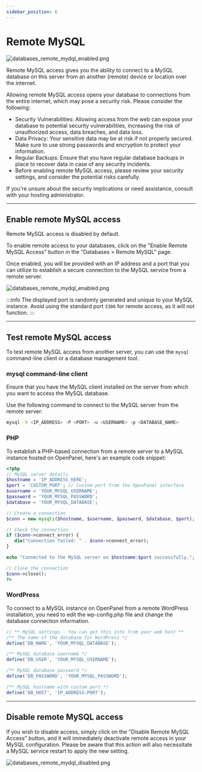 ```yaml
---
sidebar_position: 6
---
```


# Remote MySQL

![databases_remote_mydql_enabled.png](/img/panel/v1/databases/databases_remote_mydql_disabled.png)

Remote MySQL access gives you the ability to connect to a MySQL database on this server from an another (remote) device or location over the internet.

Allowing remote MySQL access opens your database to connections from the entire internet, which may pose a security risk. Please consider the following:

- Security Vulnerabilities: Allowing access from the web can expose your database to potential security vulnerabilities, increasing the risk of unauthorized access, data breaches, and data loss.
- Data Privacy: Your sensitive data may be at risk if not properly secured. Make sure to use strong passwords and encryption to protect your information.
- Regular Backups: Ensure that you have regular database backups in place to recover data in case of any security incidents.
- Before enabling remote MySQL access, please review your security settings, and consider the potential risks carefully.

If you're unsure about the security implications or need assistance, consult with your hosting administrator.

---

## Enable remote MySQL access

Remote MySQL access is disabled by default.

To enable remote access to your databases, click on the "Enable Remote MySQL Access" button in the "Databases > Remote MySQL" page.

Once enabled, you will be provided with an IP address and a port that you can utilize to establish a secure connection to the MySQL service from a remote server.

![databases_remote_mydql_enabled.png](/img/panel/v1/databases/databases_remote_mydql_enabled.png)

:::info
The displayed port is randomly generated and unique to your MySQL instance. Avoid using the standard port `3306` for remote access, as it will not function.
:::

---

## Test remote MySQL access

To test remote MySQL access from another server, you can use the `mysql` command-line client or a database management tool.

### mysql command-line client

Ensure that you have the MySQL client installed on the server from which you want to access the MySQL database.

Use the following command to connect to the MySQL server from the remote server:
```bash
mysql -h <IP_ADDRESS> -P <PORT> -u <USERNAME> -p <DATABASE_NAME>
```

### PHP

To establish a PHP-based connection from a remote server to a MySQL instance hosted on OpenPanel, here's an example code snippet:

```php
<?php
// MySQL server details
$hostname = 'IP_ADDRESS_HERE';
$port = 'CUSTOM_PORT'; // Custom port from the OpenPanel interface
$username = 'YOUR_MYSQL_USERNAME';
$password = 'YOUR_MYSQL_PASSWORD';
$database = 'YOUR_MYSQL_DATABASE';

// Create a connection
$conn = new mysqli($hostname, $username, $password, $database, $port);

// Check the connection
if ($conn->connect_error) {
   die("Connection failed: " . $conn->connect_error);
}

echo "Connected to the MySQL server on $hostname:$port successfully.";

// Close the connection
$conn->close();
?>
```

### WordPress

To connect to a MySQL instance on OpenPanel from a remote WordPress installation, you need to edit the wp-config.php file and change the database connection information.

```php
// ** MySQL settings - You can get this info from your web host **
/** The name of the database for WordPress */
define('DB_NAME', 'YOUR_MYSQL_DATABASE');

/** MySQL database username */
define('DB_USER', 'YOUR_MYSQL_USERNAME');

/** MySQL database password */
define('DB_PASSWORD', 'YOUR_MYSQL_PASSWORD');

/** MySQL hostname with custom port */
define('DB_HOST', 'IP_ADDRESS:PORT');
```

---

## Disable remote MySQL access

If you wish to disable access, simply click on the "Disable Remote MySQL Access" button, and it will immediately deactivate remote access in your MySQL configuration. Please be aware that this action will also necessitate a MySQL service restart to apply the new setting.

![databases_remote_mydql_disabled.png](/img/panel/v1/databases/databases_remote_mydql_disabled.png)
